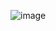 ![image](https://user-images.githubusercontent.com/42132857/84913190-e1255980-b0d7-11ea-841f-345ca1488fbc.png)
